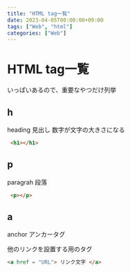 ```yaml
---
title: "HTML tag一覧"
date: 2023-04-05T00:00:00+09:00
tags: ["Web", "html"]
categories: ["Web"]
---
```

# HTML tag一覧

いっぱいあるので、重要なやつだけ列挙

## h

heading 見出し 数字が文字の大きさになる

``` html
 <h1></h1>
```

## p

paragrah 段落

``` html
 <p></p>
```

## a

anchor アンカータグ

他のリンクを設置する用のタグ

``` html
<a href = "URL"> リンク文字 </a>
```